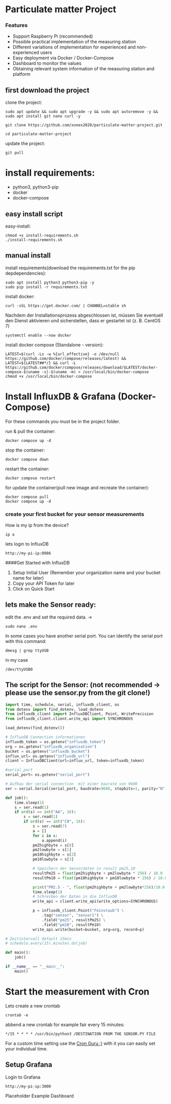

# Particulate matter Project

### Features
- Support Raspberry Pi (recommended)
- Possible practical implementation of the measuring station 
- Different variations of implementation for experienced and non-experienced users
- Easy deployment via Docker / Docker-Compose
- Dashboard to monitor the values
- Obtaining relevant system information of the measuring station and platform 



<!--
Clone Project
--> 

## first download the project

clone the project:

    sudo apt update && sudo apt upgrade -y && sudo apt autoremove -y && sudo apt install git nano curl -y

    git clone https://github.com/xonex2020/particulate-matter-project.git

    cd particulate-matter-project
    

update the project:

    git pull
<!--
Install requirements
--> 

# install requirements:

- python3, python3-pip
- docker
- docker-compose


## easy install script

easy-install:
    
    chmod +x install-requirements.sh
    ./install-requirements.sh

## manual install

install requirements(download the requirements.txt for the pip depdependencies):

    sudo apt install python3 python3-pip -y
    sudo pip install -r requirements.txt

    
install docker:

    curl -sSL https://get.docker.com/ | CHANNEL=stable sh

Nachdem der Installationsprozess abgeschlossen ist, müssen Sie eventuell den Dienst aktivieren und sicherstellen, dass er gestartet ist (z. B. CentOS 7)

    systemctl enable --now docker



install docker compose (Standalone - version):

    LATEST=$(curl -Ls -w %{url_effective} -o /dev/null https://github.com/docker/compose/releases/latest) && LATEST=${LATEST##*/} && curl -L https://github.com/docker/compose/releases/download/$LATEST/docker-compose-$(uname -s)-$(uname -m) > /usr/local/bin/docker-compose
    chmod +x /usr/local/bin/docker-compose





# Install InfluxDB & Grafana (Docker-Compose)

For these commands you must be in the project folder.

run & pull the container:
    
    docker compose up -d


stop the container:

    docker compose down


restart the container:

    docker compose restart


for update the container(pull new image and recreate the container):

    docker compose pull
    docker compose up -d



### create your first bucket for your sensor measurements

How is my ip from the device?

    ip a

lets login to InfluxDB
    
    http://my-pi-ip:8086



####Get Started with InfluxDB
                
1. Setup Initial User (Remember your organization name and your bucket name for later)
2. Copy your API Token for later
3. Click on Quick Start



## lets make the Sensor ready:


edit the .env and set the required data. -> 
    
    sudo nano .env

In some cases you have another serial port. You can identify the serial port with this command:

    dmesg | grep ttyUSB

in my case 

    /dev/ttyUSB0


## The script for the Sensor: (not recommended -> please use the sensor.py from the git clone!)  

```python
import time, schedule, serial, influxdb_client, os
from dotenv import find_dotenv, load_dotenv
from influxdb_client import InfluxDBClient, Point, WritePrecision
from influxdb_client.client.write_api import SYNCHRONOUS

load_dotenv(find_dotenv())

# InfluxDB Connection informationen
influxdb_token = os.getenv("influxdb_token")
org = os.getenv("influxdb_organisation")
bucket = os.getenv("influxdb_bucket")
influx_url= os.getenv("influxdb_url")
client = InfluxDBClient(url=influx_url, token=influxdb_token)

#serial_port
serial_port= os.getenv("serial_port")

# Aufbau der serial connection  mit einer baurate von 9600
ser = serial.Serial(serial_port, baudrate=9600, stopbits=1, parity="N", timeout=2)

def job():
    time.sleep(1)
    s = ser.read(1)
    if ord(s) == int("AA", 16):
        s = ser.read(1)
        if ord(s) == int("C0", 16):
            s = ser.read(7)
            a = []
            for i in s:
                a.append(i)
            pm2highbyte = s[0]
            pm2lowbyte = s[1]
            pm10highbyte = s[2]
            pm10lowbyte = s[3]

            # Speichern der Sensordaten in result pm25,10
            resultPm25 = float(pm2highbyte + pm2lowbyte * 256) / 10.0
            resultPm10 = float(pm10highbyte + pm10lowbyte * 256) / 10.0

            print("PM2.5 - ", float(pm2highbyte + pm2lowbyte*256)/10.0 ," PM10 - ", float(pm10highbyte + pm10lowbyte*256)/10.0)
            time.sleep(1)
            # Schreiben der Daten in die InfluxDB
            write_api = client.write_api(write_options=SYNCHRONOUS)

            p = influxdb_client.Point("Feinstaub") \
                .tag("sensor", "sensor1") \
                .field("pm25", resultPm25) \
                .field("pm10", resultPm10)
            write_api.write(bucket=bucket, org=org, record=p)

# Zeitintervall default 15min
# schedule.every(15).minutes.do(job)

def main():
    job()

if __name__ == "__main__":
    main()

```


<!--
Start measurement
-->
# Start the measurement with Cron

Lets create a new crontab
    
    crontab -e

abbend a new crontab for example fair every 15 minutes:
    
    */15 * * * * /usr/bin/python3 /DESTINATION FROM THE SENSOR.PY FILE

For a custom time setting use the [Cron Guru :)](https://crontab.guru/ "link title")
with it you can easily set your individual time.



## Setup Grafana

Login to Grafana

    http://my-pi-ip:3000


Placeholder Example Dashboard
